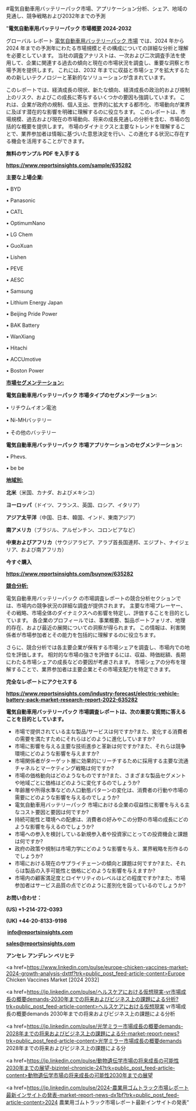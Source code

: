 #電気自動車用バッテリーパック市場、アプリケーション分析、シェア、地域の見通し、競争戦略および2032年までの予測

"<strong>電気自動車用バッテリーパック 市場概要 2024-2032</strong>

グローバル レポート <a href=https://www.reportsinsights.com/sample/635282>電気自動車用バッテリーパック 市場</a> では、2024 年から 2024 年までの予測年にわたる市場規模とその構成についての詳細な分析と理解を必要としています。 当社の調査アナリストは、一次および二次調査手法を使用して、企業に関連する過去の傾向と現在の市場状況を調査し、重要な洞察と市場予測を提供します。 これには、2032 年までに収益と市場シェアを拡大​​するための新しいテクノロジーと革新的なソリューションが含まれています。

このレポートでは、経済成長の現状、新たな傾向、経済成長の政治的および規制上のリスク、およびこの成長に寄与するいくつかの要因も強調しています。 これは、企業が政府の規制、個人支出、世界的に拡大する都市化、市場動向が業界に及ぼす潜在的な影響を明確に理解するのに役立ちます。 このレポートは、市場規模、過去および現在の市場動向、将来の成長見通しの分析を含む、市場の包括的な概要を提供します。 市場のダイナミクスと主要なトレンドを理解することで、業界参加者は情報に基づいた意思決定を行い、この進化する状況に存在する機会を活用することができます。

<strong><b>無料のサンプル PDF を入手する</b></strong>

<a href=https://www.reportsinsights.com/sample/635282><strong><u>https://www.reportsinsights.com/sample/635282</u></strong></a>

<strong>主要な上場企業:</strong>

• BYD

• Panasonic

• CATL

• OptimumNano

• LG Chem

• GuoXuan

• Lishen

• PEVE

• AESC

• Samsung

• Lithium Energy Japan

• Beijing Pride Power

• BAK Battery

• WanXiang

• Hitachi

• ACCUmotive

• Boston Power

<strong><u>市場セグメンテーション</u></strong><strong><u>:</u></strong>

<strong>電気自動車用バッテリーパック 市場タイプのセグメンテーション:</strong>

• リチウムイオン電池

• Ni-MHバッテリー

• その他のバッテリー

<strong>電気自動車用バッテリーパック 市場アプリケーションのセグメンテーション:</strong>

• Phevs.

• be be

<strong><u>地域別</u></strong><strong><u>:</u></strong>

<strong>北米</strong>（米国、カナダ、およびメキシコ）

<strong>ヨーロッパ</strong>（ドイツ、フランス、英国、ロシア、イタリア）

<strong>アジア太平洋</strong>（中国、日本、韓国、インド、東南アジア）

<strong>南アメリカ</strong>（ブラジル、アルゼンチン、コロンビアなど）

<strong>中東およびアフリカ</strong>（サウジアラビア、アラブ首長国連邦、エジプト、ナイジェリア、および南アフリカ）

<strong>今すぐ購入</strong>

<a href=https://www.reportsinsights.com/buynow/635282><strong><u>https://www.reportsinsights.com/buynow/635282</u></strong></a>

<strong><u>競合分析:</u></strong>

電気自動車用バッテリーパック の市場調査レポートの競合分析セクションでは、市場内の競争状況の詳細な調査が提供されます。 主要な市場プレーヤー、その戦略、市場全体のダイナミクスへの影響を特定し、評価することを目的としています。 各企業のプロフィールでは、事業概要、製品ポートフォリオ、地理的存在、および最近の展開についての洞察が得られます。 この情報は、利害関係者が市場参加者とその能力を包括的に理解するのに役立ちます。

さらに、競合分析では各主要企業が保有する市場シェアを調査し、市場内での地位を評価します。 相対的な市場の強さを評価するには、収益、時価総額、長期にわたる市場シェアの成長などの要因が考慮されます。 市場シェアの分布を理解することで、業界参加者は主要企業とその市場支配力を特定できます。

<strong>完全なレポートにアクセスする</strong>

<a href=https://www.reportsinsights.com/industry-forecast/electric-vehicle-battery-pack-market-research-report-2022-635282><strong><u><b>https://www.reportsinsights.com/industry-forecast/electric-vehicle-battery-pack-market-research-report-2022-635282</b></u></strong></a>

<strong><b>電気自動車用バッテリーパック 市場調査レポートは、次の重要な質問に答えることを目的としています。</b></strong>
<ul>
  <li>市場で提供されている主な製品/サービスは何ですか?また、変化する消費者の需要を満たすためにそれらはどのように進化していますか?</li>
  <li>市場に影響を与える主要な技術進歩と革新は何ですか?また、それらは競争環境にどのような影響を与えますか?</li>
  <li>市場関係者がターゲット層に効果的にリーチするために採用する主要な流通チャネルとマーケティング戦略は何ですか?</li>
  <li>市場の価格動向はどのようなものですか?また、さまざまな製品セグメントや地域ごとに価格はどのように変化するのでしょうか?</li>
  <li>年齢層や所得水準などの人口動態パターンの変化は、消費者の行動や市場の需要にどのような影響を与えるのでしょうか?</li>
  <li>電気自動車用バッテリーパック 市場における企業の収益性に影響を与える主なコスト要因と要因は何ですか?</li>
  <li>持続可能性と環境への配慮は、消費者の好みやこの分野の市場の成長にどのような影響を与えるのでしょうか?</li>
  <li>市場への参入を検討している新規参入者や投資家にとっての投資機会と課題は何ですか?</li>
  <li>政府の政策や規制は市場力学にどのような影響を与え、業界戦略を形作るのでしょうか?</li>
  <li>市場における現在のサプライチェーンの傾向と課題は何ですか?また、それらは製品の入手可能性と価格にどのような影響を与えますか?</li>
  <li>市場内の顧客満足度とロイヤリティのレベルはどの程度ですか?また、市場参加者はサービス品質の点でどのように差別化を図っているのでしょうか?</li>
</ul>
<strong>お問い合わせ：</strong>

<strong>(US) +1-214-272-0393</strong>

<strong>(UK) +44-20-8133-9198</strong>

<strong> </strong><a href=info@reportsinsights.com><strong><u>info@reportsinsights.com</u></strong></a>

<a href=sales@reportsinsights.com><strong><u>sales@reportsinsights.com</u></strong></a>

<strong>アンセレ アンデレン ベリヒテ</strong>

<a href=https://www.linkedin.com/pulse/europe-chicken-vaccines-market-2024-growth-analysis-dxttf?trk=public_post_feed-article-content>Europe Chicken Vaccines Market [2024 2032]</a>

<a href=https://jp.linkedin.com/pulse/ヘルスケアにおける仮想現実-vr市場成長の概要demands-2030年までの将来およびビジネス上の課題による分析?trk=public_post_feed-article-content>ヘルスケアにおける仮想現実 vr市場成長の概要demands 2030年までの将来およびビジネス上の課題による分析</a>

<a href=https://jp.linkedin.com/pulse/光学ミラー市場成長の概要demands-2028年までの将来およびビジネス上の課題による分-market-report-news?trk=public_post_feed-article-content>光学ミラー市場成長の概要demands 2028年までの将来およびビジネス上の課題による分</a>

<a href=https://jp.linkedin.com/pulse/動物遺伝学市場の将来成長の可能性2030年までの展望-bizintel-chronicle-24?trk=public_post_feed-article-content>動物遺伝学市場の将来成長の可能性2030年までの展望</a>

<a href=https://jp.linkedin.com/pulse/2024-農業用ゴムトラック市場レポート最新インサイトの発表-market-report-news-dx1bf?trk=public_post_feed-article-content>2024 農業用ゴムトラック市場レポート最新インサイトの発表</a>"
